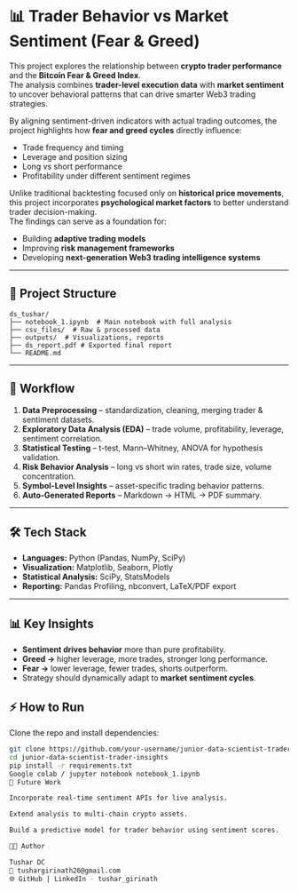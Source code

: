 # 📊 Trader Behavior vs Market Sentiment (Fear & Greed)

This project explores the relationship between **crypto trader performance** and the **Bitcoin Fear & Greed Index**.  
The analysis combines **trader-level execution data** with **market sentiment** to uncover behavioral patterns that can drive smarter Web3 trading strategies.  

By aligning sentiment-driven indicators with actual trading outcomes, the project highlights how **fear and greed cycles** directly influence:  
- Trade frequency and timing  
- Leverage and position sizing  
- Long vs short performance  
- Profitability under different sentiment regimes  

Unlike traditional backtesting focused only on **historical price movements**, this project incorporates **psychological market factors** to better understand trader decision-making.  
The findings can serve as a foundation for:  
- Building **adaptive trading models**  
- Improving **risk management frameworks**  
- Developing **next-generation Web3 trading intelligence systems**  


---

## 📂 Project Structure
    ds_tushar/
    ├── notebook_1.ipynb  # Main notebook with full analysis
    ├── csv_files/  # Raw & processed data
    ├── outputs/  # Visualizations, reports
    ├── ds_report.pdf # Exported final report     
    └── README.md

---

## 🚀 Workflow
1. **Data Preprocessing** – standardization, cleaning, merging trader & sentiment datasets.  
2. **Exploratory Data Analysis (EDA)** – trade volume, profitability, leverage, sentiment correlation.  
3. **Statistical Testing** – t-test, Mann–Whitney, ANOVA for hypothesis validation.  
4. **Risk Behavior Analysis** – long vs short win rates, trade size, volume concentration.  
5. **Symbol-Level Insights** – asset-specific trading behavior patterns.  
6. **Auto-Generated Reports** – Markdown → HTML → PDF summary.  

---

## 🛠️ Tech Stack
- **Languages:** Python (Pandas, NumPy, SciPy)  
- **Visualization:** Matplotlib, Seaborn, Plotly  
- **Statistical Analysis:** SciPy, StatsModels  
- **Reporting:** Pandas Profiling, nbconvert, LaTeX/PDF export  

---

## 📊 Key Insights
- **Sentiment drives behavior** more than pure profitability.  
- **Greed →** higher leverage, more trades, stronger long performance.  
- **Fear →** lower leverage, fewer trades, shorts outperform.  
- Strategy should dynamically adapt to **market sentiment cycles**.  


## ⚡ How to Run
Clone the repo and install dependencies:
```bash
git clone https://github.com/your-username/junior-data-scientist-trader-insights.git
cd junior-data-scientist-trader-insights
pip install -r requirements.txt
Google colab / jupyter notebook notebook_1.ipynb
🔮 Future Work

Incorporate real-time sentiment APIs for live analysis.

Extend analysis to multi-chain crypto assets.

Build a predictive model for trader behavior using sentiment scores.

🧑‍💻 Author

Tushar DC
📧 tushargirinath26@gmail.com
🌐 GitHub | LinkedIn - tushar_girinath
